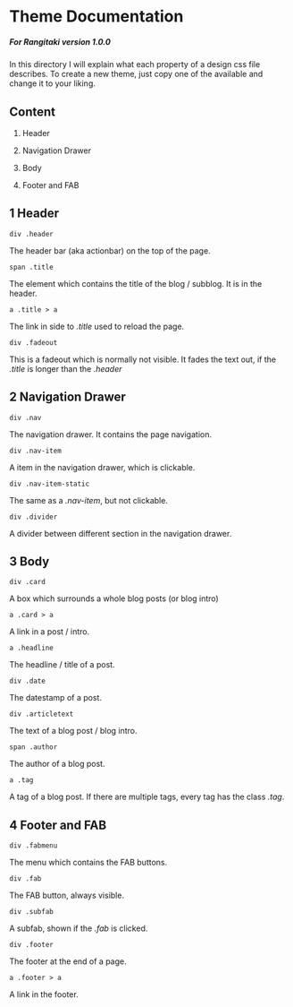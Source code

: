 # Theme Documentation

##### For Rangitaki version 1.0.0

In this directory I will explain what each property of a design css file describes. To create a new theme, just copy one of the available and change it to your liking.

## Content

 1. Header
 
 2. Navigation Drawer
 
 3. Body
 
 4. Footer and FAB
 
## 1 Header

`div .header`

The header bar (aka actionbar) on the top of the page.

`span .title`

The element which contains the title of the blog / subblog. It is in the header.

`a .title > a`

The link in side to *.title* used to reload the page.

`div .fadeout`

This is a fadeout which is normally not visible. It fades the text out, if the *.title* is longer than the *.header*

## 2 Navigation Drawer

`div .nav`

The navigation drawer. It contains the page navigation.

`div .nav-item`

A item in the navigation drawer, which is clickable.

`div .nav-item-static`

The same as a *.nav-item*, but not clickable.

`div .divider`

A divider between different section in the navigation drawer.

## 3 Body

`div .card`

A box which surrounds a whole blog posts (or blog intro)

`a .card > a`

A link in a post / intro.

`a .headline`

The headline / title of a post.

`div .date`

The datestamp of a post.

`div .articletext`

The text of a blog post / blog intro.

`span .author`

The author of a blog post.

`a .tag`

A tag of a blog post. If there are multiple tags, every tag has the class *.tag*.

## 4 Footer and FAB

`div .fabmenu`

The menu which contains the FAB buttons.

`div .fab`

The FAB button, always visible.

`div .subfab`

A subfab, shown if the *.fab* is clicked.

`div .footer`

The footer at the end of a page.

`a .footer > a`

A link in the footer.
